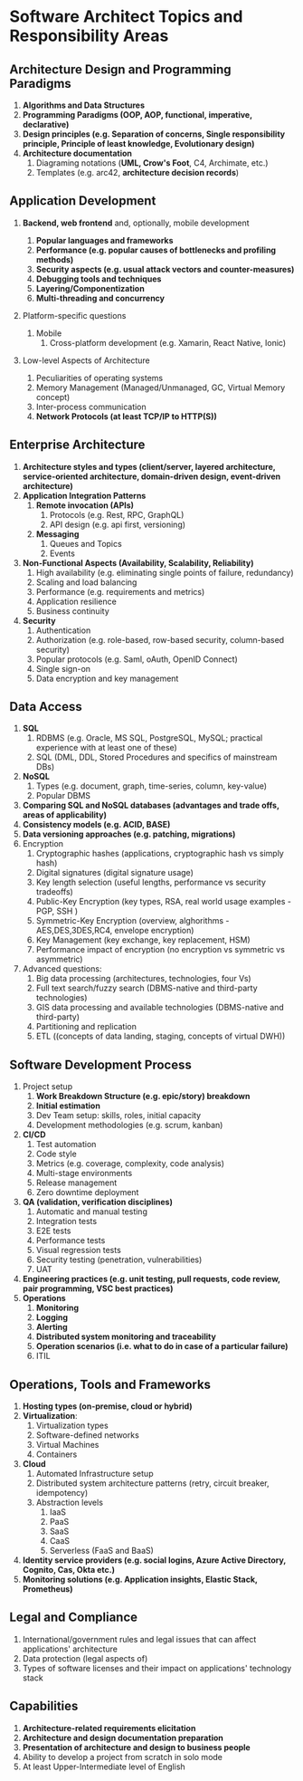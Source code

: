 # Software Architect Topics and Responsibility Areas

## **Architecture Design and Programming Paradigms**
1. **Algorithms and Data Structures**
1. **Programming Paradigms (OOP, AOP, functional, imperative, declarative)**
1. **Design principles (e.g. Separation of concerns, Single responsibility principle, Principle of least knowledge, Evolutionary design)**
1. **Architecture documentation**
    1. Diagraming notations (**UML, Crow's Foot**, C4, Archimate, etc.)
    1. Templates (e.g. arc42, **architecture decision records**)
## **Application Development**

1. **Backend, web frontend** and, optionally, mobile development
    1. **Popular languages and frameworks**
    2. **Performance (e.g. popular causes of bottlenecks and profiling methods)**
    3. **Security aspects (e.g. usual attack vectors and counter-measures)**
    4. **Debugging tools and techniques**
    1. **Layering/Componentization**
    1. **Multi-threading and concurrency**

1. Platform-specific questions
    1. Mobile
     	1. Cross-platform development (e.g. Xamarin, React Native, Ionic)
     	
1. Low-level Aspects of Architecture
   1. Peculiarities of operating systems
   1. Memory Management (Managed/Unmanaged, GC, Virtual Memory concept)
   1. Inter-process communication
   1. **Network Protocols (at least TCP/IP to HTTP(S))**
   
## **Enterprise Architecture**
1. **Architecture styles and types (client/server, layered architecture, service-oriented architecture, domain-driven design, event-driven architecture)**
1. **Application Integration Patterns**
    1. **Remote invocation (APIs)**
        1. Protocols (e.g. Rest, RPC, GraphQL)
        1. API design (e.g. api first, versioning)
    1. **Messaging**
        1. Queues and Topics
        1. Events
1. **Non-Functional Aspects (Availability, Scalability, Reliability)**
    1. High availability (e.g. eliminating single points of failure, redundancy)
    1. Scaling and load balancing
    1. Performance (e.g. requirements and metrics)
    1. Application resilience
    1. Business continuity
1. **Security**
    1. Authentication 
    2. Authorization (e.g. role-based, row-based security, column-based security)
    1. Popular protocols (e.g. Saml, oAuth,  OpenID Connect)
    1. Single sign-on
    1. Data encryption and key management

## **Data Access**

1. **SQL**
    1. RDBMS (e.g. Oracle, MS SQL, PostgreSQL, MySQL; practical experience with at least one of these)
    1. SQL (DML, DDL, Stored Procedures and specifics of mainstream DBs)
1. **NoSQL** 
    1. Types (e.g. document, graph, time-series, column, key-value)
    2. Popular DBMS
1. **Comparing SQL and NoSQL databases (advantages and trade offs, areas of applicability)**
1. **Consistency models (e.g. ACID, BASE)**
1. **Data versioning approaches (e.g. patching, migrations)**
1. Encryption
    1. Cryptographic hashes (applications, cryptographic hash vs simply hash)
    1. Digital signatures (digital signature usage)
    1. Key length selection (useful lengths, performance vs security tradeoffs)
    1. Public-Key Encryption (key types, RSA, real world usage examples - PGP, SSH )
    1. Symmetric-Key Encryption (overview, alghorithms - AES,DES,3DES,RC4, envelope encryption)
    1. Key Management (key exchange, key replacement, HSM)
    1. Performance impact of encryption (no encryption vs symmetric vs asymmetric)
1. Advanced questions:
    1. Big data processing (architectures, technologies, four Vs)
    1. Full text search/fuzzy search (DBMS-native and third-party technologies)
    1. GIS data processing and available technologies (DBMS-native and third-party)
    1. Partitioning and replication
    1. ETL ((concepts of data landing, staging, concepts of virtual DWH))

## **Software Development Process**
1. Project setup
    1. **Work Breakdown Structure (e.g. epic/story) breakdown**
    1. **Initial estimation**
    1. Dev Team setup: skills, roles, initial capacity
    1. Development methodologies (e.g. scrum, kanban)
1. **CI/CD**
    1. Test automation
    1. Code style
    1. Metrics (e.g. coverage, complexity, code analysis)
    1. Multi-stage environments
    1. Release management
    1. Zero downtime deployment
1. **QA (validation, verification disciplines)**
    1. Automatic  and manual testing
    1. Integration tests
    1. E2E tests
    1. Performance tests
    1. Visual regression tests
    1. Security testing (penetration, vulnerabilities)
    1. UAT
1. **Engineering practices (e.g. unit testing, pull requests, code review, pair programming, VSC best practices)**
1. **Operations**
    1. **Monitoring**
    1. **Logging**
    1. **Alerting**
    1. **Distributed system monitoring and traceability**
    1. **Operation scenarios (i.e. what to do in case of a particular failure)**
    1. ITIL

## **Operations, Tools and Frameworks**
1. **Hosting types (on-premise, cloud or hybrid)**
1. **Virtualization**:
    1. Virtualization types
    1. Software-defined networks
    1. Virtual Machines
    1. Containers
1. **Cloud**
    1. Automated Infrastructure setup
    1. Distributed system architecture patterns (retry, circuit breaker, idempotency)
    1. Abstraction levels
        1. IaaS
        1. PaaS
        1. SaaS
        1. CaaS
        1. Serverless (FaaS and BaaS)
1. **Identity service providers (e.g. social logins, Azure Active Directory, Cognito, Cas, Okta etc.)**
1. **Monitoring solutions (e.g. Application insights, Elastic Stack, Prometheus)**

## **Legal and Compliance**
1. International/government rules and legal issues that can affect applications' architecture
2. Data protection (legal aspects of)
3. Types of software licenses and their impact on applications' technology stack

## **Capabilities**
1. **Architecture-related requirements elicitation**
1. **Architecture and design documentation preparation**
1. **Presentation of architecture and design to business people**
1. Ability to develop a project from scratch in solo mode
1. At least Upper-Intermediate level of English
